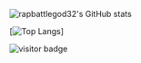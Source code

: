 ![rapbattlegod32's GitHub stats](https://github-readme-stats.vercel.app/api?username=rapbattlegod32&show_icons=true&theme=radical)

[![Top Langs](https://github-readme-stats.vercel.app/api/top-langs/?username=rapbattlegod32&layout=compact&theme=radical)]
<p  align="left">
<img src="https://visitor-badge.laobi.icu/badge?page_id=rapbattlegod32.rapbattlegod32" alt="visitor badge"/>       
</p>
